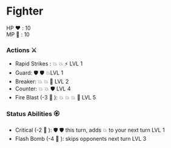 # Fighter
HP :heart: : 10<br>
MP :large_blue_diamond: : 10

### Actions :crossed_swords:
- Rapid Strikes : :boom: :boom: :zap: LVL 1
- Guard: :shield: :shield: :boom:LVL 1
- Breaker: :boom: :boom: :no_entry_sign: LVL 2
- Counter: :boom: :boom: :shield: LVL 4
- Fire Blast (-3 :large_blue_diamond: ): :boom: :boom: :boom: :dart: LVL 5

### Status Abilities :rosette:
- Critical (-2 :large_blue_diamond: ): :shield: :shield: this turn, adds :boom:  to your next turn LVL 1
- Flash Bomb (-4 :large_blue_diamond: ): skips opponents next turn LVL 3
